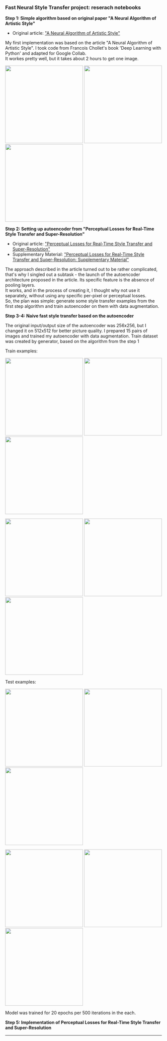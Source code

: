 
### Fast Neural Style Transfer project: reserach notebooks

**Step 1: Simple algorithm based on original paper "A Neural Algorithm of Artistic Style"**<br>
* Original article: ["A Neural Algorithm of Artistic Style"](https://arxiv.org/abs/1508.06576)

My first implementation was based on the article "A Neural Algorithm of Artistic Style".
I took code from  Francois Chollet's book 'Deep Learning with Python' and adapted for Google Collab.<br>
It workes pretty well, but it takes about 2 hours to get one image.

<img src = "https://github.com/Gooogr/Keras_Fast_Style_Transfer/blob/master/research_notebooks/img/dogs.jpg" width = "250" /> <img src = "https://github.com/Gooogr/Keras_Fast_Style_Transfer/blob/master/research_notebooks/img/night.jpg" width = "250" /> 
<img src = "https://github.com/Gooogr/Keras_Fast_Style_Transfer/blob/master/research_notebooks/img/Result%20(iteration_999).png" width = "250" />


**Step 2: Setting up autoencoder from "Perceptual Losses for Real-Time Style Transfer and Super-Resolution"**<br>
* Original article: ["Perceptual Losses for Real-Time Style Transfer and Super-Resolution"](https://arxiv.org/abs/1603.08155)<br>
* Supplementary Material: ["Perceptual Losses for Real-Time Style Transfer
and Super-Resolution: Supplementary Material"](https://cs.stanford.edu/people/jcjohns/papers/fast-style/fast-style-supp.pdf)

The approach described in the article turned out to be rather complicated, that's why I singled out a subtask - the launch of the autoencoder architecture proposed in the article. Its specific feature is the absence of pooling layers.<br>
It works, and in the process of creating it, I thought why not use it separately, without using any specific per-pixel or perceptual losses.<br>
So, the plan was simple: generate some style transfer examples from the first step algorithm and train autoencoder on them with data augmentation.

**Step 3-4: Naive fast style transfer based on the autoencoder**

The original input/output size of the autoencoder was 256x256, but I changed it on 512x512 for better picture quality. I prepared 15 pairs of images and trained my autoencoder with data augmentation. Train dataset was created by generator, based on the algorithm from the step 1<br>

Train examples:<br>

<img src = "https://github.com/Gooogr/Keras_Fast_Style_Transfer/blob/master/research_notebooks/img_encoders_pairs/original_images/dummy_folder/bridge.jpg" width = "250" /> <img src = "https://github.com/Gooogr/Keras_Fast_Style_Transfer/blob/master/research_notebooks/img_encoders_pairs/original_images/dummy_folder/castle.jpg" width = "250" /> 
<img src = "https://github.com/Gooogr/Keras_Fast_Style_Transfer/blob/master/research_notebooks/img_encoders_pairs/original_images/dummy_folder/sea.jpg" width = "250" />

<img src = "https://github.com/Gooogr/Keras_Fast_Style_Transfer/blob/master/research_notebooks/img_encoders_pairs/generated_results/dummy_folder/bridge_gen.png" width = "250" /> <img src = "https://github.com/Gooogr/Keras_Fast_Style_Transfer/blob/master/research_notebooks/img_encoders_pairs/generated_results/dummy_folder/castle_gen.png" width = "250" /> 
<img src = "https://github.com/Gooogr/Keras_Fast_Style_Transfer/blob/master/research_notebooks/img_encoders_pairs/generated_results/dummy_folder/sea_gen.png" width = "250" />


Test examples:<br>

<img src = "https://github.com/Gooogr/Keras_Fast_Style_Transfer/blob/master/research_notebooks/img_encoders_pairs/test_images/dummy_folder/red_bridge.png" width = "250" /> <img src = "https://github.com/Gooogr/Keras_Fast_Style_Transfer/blob/master/research_notebooks/img_encoders_pairs/test_images/dummy_folder/bridge.jpg" width = "250" /> 
<img src = "https://github.com/Gooogr/Keras_Fast_Style_Transfer/blob/master/research_notebooks/img_encoders_pairs/test_images/dummy_folder/branches.jpg" width = "250" />

<img src = "https://github.com/Gooogr/Keras_Fast_Style_Transfer/blob/master/research_notebooks/img_encoders_pairs/test_results/red_bridge.png" width = "250" /> <img src = "https://github.com/Gooogr/Keras_Fast_Style_Transfer/blob/master/research_notebooks/img_encoders_pairs/test_results/bridge.jpg" width = "250" /> 
<img src = "https://github.com/Gooogr/Keras_Fast_Style_Transfer/blob/master/research_notebooks/img_encoders_pairs/test_results/branches.jpg" width = "250" />

Model was trained for 20 epochs per 500 iterations in the each. 

**Step 5:  Implementation of Perceptual Losses for Real-Time Style Transfer and Super-Resolution**

| | | | |
|:-------------------------:|:-------------------------:|:-------------------------:|:-------------------------:|
|  |<img width="1604" src="https://github.com/Gooogr/Keras_Fast_Style_Transfer/blob/master/research_notebooks/img_fst_results/bridge.jpg">|<img width="1604" src="https://github.com/Gooogr/Keras_Fast_Style_Transfer/blob/master/research_notebooks/img_fst_results/dear.png">|<img width="1604" src="https://github.com/Gooogr/Keras_Fast_Style_Transfer/blob/master/research_notebooks/img_fst_results/red_bridge.png">|
| <img width="1604" src="https://github.com/Gooogr/Keras_Fast_Style_Transfer/blob/master/research_notebooks/img_fst_results/night.jpg"> |<img width="1604" src="https://github.com/Gooogr/Keras_Fast_Style_Transfer/blob/master/research_notebooks/img_fst_results/bridge_n.png">|<img width="1604" src="https://github.com/Gooogr/Keras_Fast_Style_Transfer/blob/master/research_notebooks/img_fst_results/dear_n.png">|<img width="1604" src="https://github.com/Gooogr/Keras_Fast_Style_Transfer/blob/master/research_notebooks/img_fst_results/red_bridge_n.png">|
| <img width="1604" src="https://github.com/Gooogr/Keras_Fast_Style_Transfer/blob/master/research_notebooks/img_fst_results/draft.jpg"> |<img width="1604" src="https://github.com/Gooogr/Keras_Fast_Style_Transfer/blob/master/research_notebooks/img_fst_results/bridge_d.png">|<img width="1604" src="https://github.com/Gooogr/Keras_Fast_Style_Transfer/blob/master/research_notebooks/img_fst_results/dear_d.png">|<img width="1604" src="https://github.com/Gooogr/Keras_Fast_Style_Transfer/blob/master/research_notebooks/img_fst_results/red_bridge_d.png">|
| <img width="1604" src="https://github.com/Gooogr/Keras_Fast_Style_Transfer/blob/master/research_notebooks/img_fst_results/kandinskiy.jpg"> |<img width="1604" src="https://github.com/Gooogr/Keras_Fast_Style_Transfer/blob/master/research_notebooks/img_fst_results/bridge_k.png">|<img width="1604" src="https://github.com/Gooogr/Keras_Fast_Style_Transfer/blob/master/research_notebooks/img_fst_results/dear_k.png">|<img width="1604" src="https://github.com/Gooogr/Keras_Fast_Style_Transfer/blob/master/research_notebooks/img_fst_results/red_bridge_k.png">|

.
